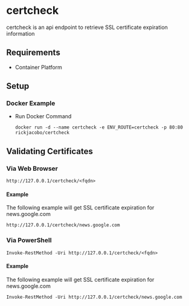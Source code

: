 # certcheck
certcheck is an api endpoint to retrieve SSL certificate expiration information

## Requirements
- Container Platform

## Setup
### Docker Example
* Run Docker Command
    ````
    docker run -d --name certcheck -e ENV_ROUTE=certcheck -p 80:80 rickjacobo/certcheck
    ````
## Validating Certificates
### Via Web Browser
````
http://127.0.0.1/certcheck/<fqdn>
````

#### Example
The following example will get SSL certificate expiration for news.google.com
````
http://127.0.0.1/certcheck/news.google.com
````

### Via PowerShell
````
Invoke-RestMethod -Uri http://127.0.0.1/certcheck/<fqdn>
````

#### Example
The following example will get SSL certificate expiration for news.google.com
````
Invoke-RestMethod -Uri http://127.0.0.1/certcheck/news.google.com
````
